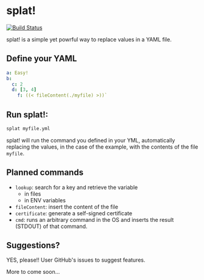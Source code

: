 # splat!

[![Build Status](https://travis-ci.org/eljuanchosf/splat.svg?branch=master)](https://travis-ci.org/eljuanchosf/splat)

splat! is a simple yet powrful way to replace values in a YAML file.

## Define your YAML

```yaml
a: Easy!
b:
  c: 2
  d: [3, 4]
    f: ((< fileContent(./myfile) >))`
```

## Run splat!:

```sh
splat myfile.yml
```

splat! will run the command you defined in your YML, automatically replacing the values, in the case of the example, with the contents of the file `myfile`.

## Planned commands

* `lookup`: search for a key and retrieve the variable
  * in files
  * in ENV variables
* `fileContent`: insert the content of the file
* `certificate`: generate a self-signed certificate
* `cmd`: runs an arbitrary command in the OS and inserts the result (STDOUT) of that command.

## Suggestions?

YES, please!!
User GitHub's issues to suggest features.

More to come soon...

